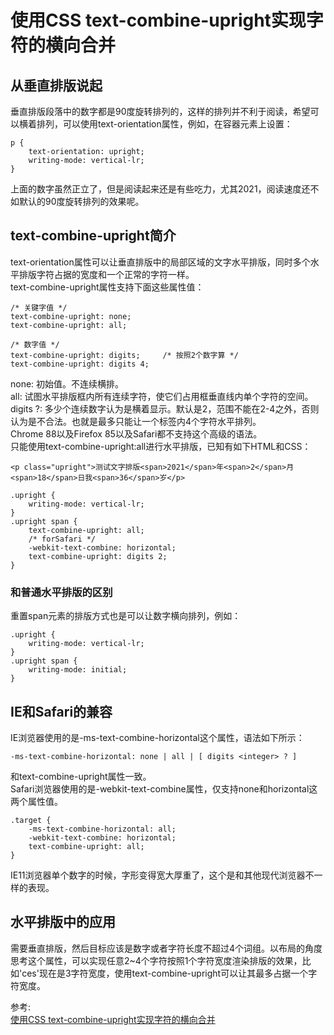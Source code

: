 # 使用CSS text-combine-upright实现字符的横向合并
## 从垂直排版说起
垂直排版段落中的数字都是90度旋转排列的，这样的排列并不利于阅读，希望可以横着排列，可以使用text-orientation属性，例如，在容器元素上设置：
``` 
p {
    text-orientation: upright;
    writing-mode: vertical-lr;
}
```
上面的数字虽然正立了，但是阅读起来还是有些吃力，尤其2021，阅读速度还不如默认的90度旋转排列的效果呢。
## text-combine-upright简介
text-orientation属性可以让垂直排版中的局部区域的文字水平排版，同时多个水平排版字符占据的宽度和一个正常的字符一样。  
text-combine-upright属性支持下面这些属性值：
``` 
/* 关键字值 */
text-combine-upright: none;
text-combine-upright: all;

/* 数字值 */
text-combine-upright: digits;     /* 按照2个数字算 */
text-combine-upright: digits 4;   
```
none: 初始值。不连续横排。  
all:  试图水平排版框内所有连续字符，使它们占用框垂直线内单个字符的空间。  
digits <integer>?:  多少个连续数字认为是横着显示。默认是2，范围不能在2-4之外，否则认为是不合法。也就是最多只能让一个标签内4个字符水平排列。  
Chrome 88以及Firefox 85以及Safari都不支持这个高级的语法。  
只能使用text-combine-upright:all进行水平排版，已知有如下HTML和CSS：
``` 
<p class="upright">测试文字排版<span>2021</span>年<span>2</span>月<span>18</span>日我<span>36</span>岁</p>

.upright {
    writing-mode: vertical-lr;
}
.upright span {
    text-combine-upright: all;
    /* forSafari */
    -webkit-text-combine: horizontal;
    text-combine-upright: digits 2;
}
```
### 和普通水平排版的区别
重置span元素的排版方式也是可以让数字横向排列，例如：
``` 
.upright {
    writing-mode: vertical-lr;
}
.upright span {
    writing-mode: initial;
}
```
## IE和Safari的兼容
IE浏览器使用的是-ms-text-combine-horizontal这个属性，语法如下所示：
``` 
-ms-text-combine-horizontal: none | all | [ digits <integer> ? ]
```
和text-combine-upright属性一致。  
Safari浏览器使用的是-webkit-text-combine属性，仅支持none和horizontal这两个属性值。
``` 
.target {
    -ms-text-combine-horizontal: all;
    -webkit-text-combine: horizontal;
    text-combine-upright: all;
}
```
IE11浏览器单个数字的时候，字形变得宽大厚重了，这个是和其他现代浏览器不一样的表现。
## 水平排版中的应用
需要垂直排版，然后目标应该是数字或者字符长度不超过4个词组。以布局的角度思考这个属性，可以实现任意2~4个字符按照1个字符宽度渲染排版的效果，比如'ces'现在是3字符宽度，使用text-combine-upright可以让其最多占据一个字符宽度。

参考:  
[使用CSS text-combine-upright实现字符的横向合并](https://www.zhangxinxu.com/wordpress/2021/02/css-text-combine-upright/)

